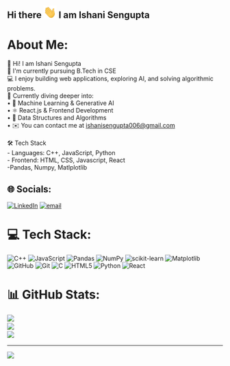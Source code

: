 ## Hi there <img src="https://raw.githubusercontent.com/ABSphreak/ABSphreak/master/gifs/Hi.gif" width="30px"> I am Ishani Sengupta
# About Me:
 👋 Hi! I am Ishani Sengupta<br>🔭 I'm currently pursuing B.Tech in CSE <br> 💻 I enjoy building web applications, exploring AI, and solving algorithmic problems. <br> 🚀 Currently diving deeper into:<br>
• 🧠 Machine Learning & Generative AI<br>
• ⚛️ React.js & Frontend Development<br>
• 🧩 Data Structures and Algorithms<br>
• ✉️  You can contact me at ishanisengupta006@gmail.com<br>
<br>🛠️ Tech Stack<br>- Languages: C++, JavaScript, Python  <br>- Frontend: HTML, CSS, Javascript, React  <br>-Pandas, Numpy, Matlplotlib<br>



## 🌐 Socials:
[![LinkedIn](https://img.shields.io/badge/LinkedIn-%230077B5.svg?logo=linkedin&logoColor=white)](https://www.linkedin.com/in/ishani-sengupta-559637217/) [![email](https://img.shields.io/badge/Email-D14836?logo=gmail&logoColor=white)](mailto:ishanisengupta006@gmail.com) 

# 💻 Tech Stack:
![C++](https://img.shields.io/badge/c++-%2300599C.svg?style=for-the-badge&logo=c%2B%2B&logoColor=white) ![JavaScript](https://img.shields.io/badge/javascript-%23323330.svg?style=for-the-badge&logo=javascript&logoColor=%23F7DF1E) ![Pandas](https://img.shields.io/badge/pandas-%23150458.svg?style=for-the-badge&logo=pandas&logoColor=white) ![NumPy](https://img.shields.io/badge/numpy-%23013243.svg?style=for-the-badge&logo=numpy&logoColor=white) ![scikit-learn](https://img.shields.io/badge/scikit--learn-%23F7931E.svg?style=for-the-badge&logo=scikit-learn&logoColor=white) ![Matplotlib](https://img.shields.io/badge/Matplotlib-%23ffffff.svg?style=for-the-badge&logo=Matplotlib&logoColor=black) ![GitHub](https://img.shields.io/badge/github-%23121011.svg?style=for-the-badge&logo=github&logoColor=white) ![Git](https://img.shields.io/badge/git-%23F05033.svg?style=for-the-badge&logo=git&logoColor=white) ![C](https://img.shields.io/badge/c-%2300599C.svg?style=for-the-badge&logo=c&logoColor=white) ![HTML5](https://img.shields.io/badge/html5-%23E34F26.svg?style=for-the-badge&logo=html5&logoColor=white) ![Python](https://img.shields.io/badge/python-3670A0?style=for-the-badge&logo=python&logoColor=ffdd54) ![React](https://img.shields.io/badge/react-%2320232a.svg?style=for-the-badge&logo=react&logoColor=%2361DAFB)

# 📊 GitHub Stats:
![](https://github-readme-stats.vercel.app/api?username=IshaniSengupta0066&theme=dark&hide_border=false&include_all_commits=false&count_private=false)<br/>
![](https://nirzak-streak-stats.vercel.app/?user=IshaniSengupta0066&theme=dark&hide_border=false)<br/>
![](https://github-readme-stats.vercel.app/api/top-langs/?username=IshaniSengupta0066&theme=dark&hide_border=false&include_all_commits=false&count_private=false&layout=compact)

---
[![](https://visitcount.itsvg.in/api?id=IshaniSengupta0066&icon=0&color=0)](https://visitcount.itsvg.in)

<!-- Proudly created with GPRM ( https://gprm.itsvg.in ) -->
